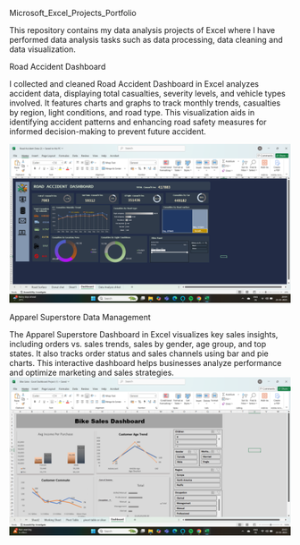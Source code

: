 Microsoft_Excel_Projects_Portfolio

This repository contains my data analysis projects of Excel where I have performed data analysis tasks such as data processing, data cleaning and data visualization.

Road Accident Dashboard

I collected and cleaned Road Accident Dashboard in Excel analyzes accident data, displaying total casualties, severity levels, and vehicle types involved. It features charts and graphs to track monthly trends, casualties by region, light conditions, and road type. This visualization aids in identifying accident patterns and enhancing road safety measures for informed decision-making to prevent future accident.


![image alt](https://github.com/rosh799/Excel-Dashboard-Projects/blob/21497c66ff4065f2d912af813239eb7f9d6dc164/Road%20Accident%20.png)


















Apparel Superstore Data Management

The Apparel Superstore Dashboard in Excel visualizes key sales insights, including orders vs. sales trends, sales by gender, age group, and top states. It also tracks order status and sales channels using bar and pie charts. This interactive dashboard helps businesses analyze performance and optimize marketing and sales strategies.
![image alt](https://github.com/rosh799/Excel-Dashboard-Projects/blob/2fc1b5cbd4ea227befa9eca98402bb6617b63e67/bike%20sales.png)
